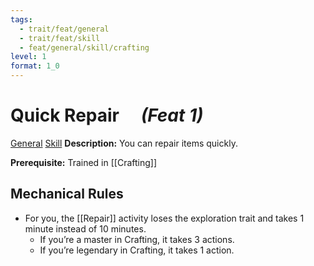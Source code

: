 ```yaml
---
tags:
  - trait/feat/general
  - trait/feat/skill
  - feat/general/skill/crafting
level: 1
format: 1_0
---
```

# Quick Repair &emsp;*(Feat 1)*

[General](General.md "Feat Trait") [Skill](Skill.md "Feat Trait") 
**Description:** You can repair items quickly.

**Prerequisite:** Trained in [[Crafting]]

## Mechanical Rules

- For you, the [[Repair]] activity loses the exploration trait and takes 1 minute instead of 10 minutes.
	- If you’re a master in Crafting, it takes 3 actions.
	- If you’re legendary in Crafting, it takes 1 action.